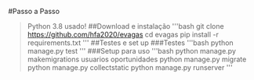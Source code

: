 #Passo a Passo
> Python 3.8 usado!
##Download e instalação
'''bash
git clone https://github.com/hfa2020/evagas
cd evagas
pip install -r requirements.txt
'''
##Testes e set up
###Testes
'''bash
python manage.py test
'''
###Setup para uso
'''bash
python manage.py makemigrations usuarios oportunidades
python manage.py migrate
python manage.py collectstatic
python manage.py runserver
'''